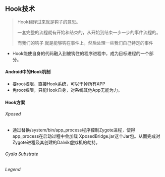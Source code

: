 ## Hook技术

> Hook翻译过来就是钩子的意思。
>
> 一套完整的流程就有开始和结束的，从开始到结束一步一步的事件流程的。
>
> 而我们的钩子 就是能够钩在事件上，然后处理一些我们自己特定的事件

- Hook能使自身的代码融入到被钩住的程序进程中，成为目标进程的一个部分。

#### Android中的Hook机制

- 要root权限，直接Hook系统，可以干掉所有APP
- 免root权限，只能Hook自身，对系统其他App无能为力。

#### Hook方案

###### Xposed

- 通过替换/system/bin/app_process程序控制Zygote进程，使得app_process在启动过程中会加载 XposedBridge.jar这个Jar包。从而完成对Zygote进程及其创建的Dalvik虚拟机的劫持。

###### Cydia Substrate

###### Legend

